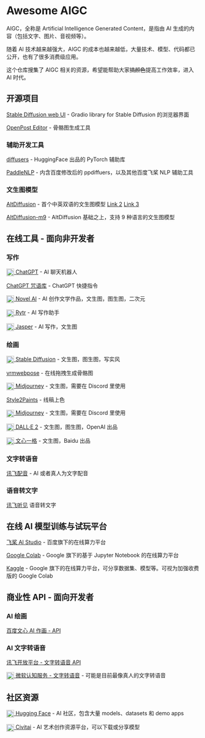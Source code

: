 # Awesome AIGC

AIGC，全称是 Artificial Intelligence Generated Content，是指由 AI 生成的内容（包括文字、图片、音视频等）。

随着 AI 技术越来越强大，AIGC 的成本也越来越低，大量技术、模型、代码都已公开，也有了很多消费级应用。

这个仓库搜集了 AIGC 相关的资源，希望能帮助大家~~搞颜色~~提高工作效率，进入 AI 时代。

## 开源项目

[Stable Diffusion web UI](https://github.com/AUTOMATIC1111/stable-diffusion-webui) - Gradio library for Stable Diffusion 的浏览器界面

[OpenPost Editor](https://github.com/fkunn1326/openpose-editor) - 骨骼图生成工具

### 辅助开发工具

[diffusers](https://github.com/huggingface/diffusers) - HuggingFace 出品的 PyTorch 辅助库

[PaddleNLP](https://github.com/PaddlePaddle/PaddleNLP) - 内含百度修改后的 ppdiffuers，以及其他百度飞桨 NLP 辅助工具

### 文生图模型

[AltDiffusion](https://huggingface.co/BAAI/AltDiffusion) - 首个中英双语的文生图模型 [Link 2](https://model.baai.ac.cn/model-detail/100076) [Link 3](https://github.com/FlagAI-Open/FlagAI/tree/master/examples/AltDiffusion)

[AltDiffusion-m9](https://huggingface.co/BAAI/AltDiffusion-m9) - AltDiffusion 基础之上，支持 9 种语言的文生图模型

## 在线工具 - 面向非开发者

### 写作

[<img width=20 align=center src="https://openai.com/content/images/size/w256h256/2020/09/icon-1.png" /> ChatGPT](https://openai.com/blog/chatgpt/) - AI 聊天机器人

[ChatGPT 咒语库](https://newzone.top/chatgpt/cn) - ChatGPT 快捷指令

[<img width=20 align=center src="https://novelai.net/icons/novelai-round.png" /> Novel AI](https://novelai.net/) - AI 创作文学作品，文生图，图生图，二次元

[<img width=20 align=center src="https://storage.googleapis.com/rytr-me/public/image/logo.svg" /> Rytr](https://rytr.me/) - AI 写作助手

[<img width=20 align=center src="https://assets-global.website-files.com/60e5f2de011b86acebc30db7/60e5f2de011b86e6acc31077_Favicon.png" /> Jasper](https://www.jasper.ai/) - AI 写作，文生图

### 绘画

[<img width=20 align=center src="https://images.squarespace-cdn.com/content/v1/6213c340453c3f502425776e/4ef96ad9-e4c5-4c2b-8f21-15471ec16b9a/favicon.ico" /> Stable Diffusion](https://stability.ai/blog/stable-diffusion-public-release) - 文生图，图生图，写实风

[vrmwebpose](https://www.vrmwebpose.app/) - 在线拖拽生成骨骼图

[<img width=20 align=center src="https://www.midjourney.com/apple-touch-icon.png" /> Midjourney](https://www.midjourney.com/showcase/recent/) - 文生图，需要在 Discord 里使用

[Style2Paints](https://github.com/lllyasviel/style2paints) - 线稿上色

[<img width=20 align=center src="https://www.midjourney.com/apple-touch-icon.png" /> Midjourney](https://www.midjourney.com/showcase/recent/) - 文生图，需要在 Discord 里使用

[<img width=20 align=center src="https://openai.com/content/images/size/w256h256/2020/09/icon-1.png" /> DALL·E 2](https://openai.com/dall-e-2/) - 文生图，图生图，OpenAI 出品

[<img width=20 align=center src="https://yige.baidu.com/favicon.ico" /> 文心一格](https://yige.baidu.com/) - 文生图，Baidu 出品

### 文字转语音

[讯飞配音](https://peiyin.xunfei.cn/) - AI 或者真人为文字配音

### 语音转文字

[讯飞听见](https://www.iflyrec.com/) 语音转文字

## 在线 AI 模型训练与试玩平台

[飞桨 AI Studio](https://aistudio.baidu.com/) - 百度旗下的在线算力平台

[Google Colab](https://colab.research.google.com/) - Google 旗下的基于 Jupyter Notebook 的在线算力平台

[Kaggle](https://www.kaggle.com/) - Google 旗下的在线算力平台，可分享数据集、模型等。可视为加强收费版的 Google Colab

## 商业性 API - 面向开发者

### AI 绘画

[百度文心 AI 作画 - API](https://wenxin.baidu.com/ernie-vilg)  

### AI 文字转语音

[讯飞开放平台 - 文字转语音 API](https://www.xfyun.cn/services/online_tts)  

[<img width=20 align=center src="https://azurecomcdn.azureedge.net/cvt-0816552cb2523538342bb97d03fcfcd156656728f12fb65e4960490c69a39cf8/images/icon/favicon.ico" /> 微软认知服务 - 文字转语音](https://azure.microsoft.com/en-us/services/cognitive-services/text-to-speech/) - 可能是目前最像真人的文字转语音

## 社区资源

[<img width=20 align=center src="https://huggingface.co/front/assets/huggingface_logo-noborder.svg" /> Hugging Face](https://huggingface.co/) - AI 社区，包含大量 models、datasets 和 demo apps

[<img width=20 align=center src="https://civitai.com/images/android-chrome-192x192.png" /> Civitai](https://civitai.com/) - AI 艺术创作资源平台，可以下载或分享模型
